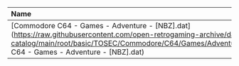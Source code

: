 |Name|Size|
|:---|---:|
|[Commodore C64 - Games - Adventure - [NBZ].dat](https://raw.githubusercontent.com/open-retrogaming-archive/dat-catalog/main/root/basic/TOSEC/Commodore/C64/Games/Adventure/[NBZ]/Commodore C64 - Games - Adventure - [NBZ].dat)|294334|
